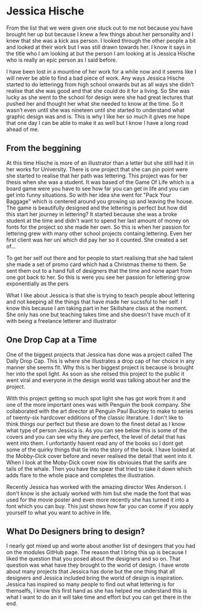 Jessica Hische
======

From the list that we were given one stuck out to me not because you have brought her up but because I knew a few things about her personality and I knew that she was a kick ass person. I looked through the other people a bit and looked at their work but I was still drawn towards her. I know it says in the title who I am looking at but the person I am looking at is Jessica Hische who is really an epic person as I said before. 

I have been lost in a mountine of her work for a while now and it seems like I will never be able to find a bad piece of work. Any ways Jessica Hische started to do letteringg from high school onwards but as all ways she didn’t realise that she was good and that she could do it for a living. So She was lucky as she went to the school for design were she had great lectures that pushed her and thought her what she needed to know at the time. So it wasn’t even until she was nineteen until she started to understand what graphic design was and is. This is why I like her so much it gives me hope that one day I can be able to make it as well but I know I have a long road ahead of me. 


From the beggining
------------------

At this time Hische is more of an illustrator than a letter but she still had it in her works for University. There is one project that she can pin point were she started to realise that her path was lettering. This project was for her thesis when she was a student. It was based of the Game Of Life which is a board game were you have to see how far you can get in life and you can get into funny situations. So with her idea she went for "Pack Your Baggage" which is centered around you growing up and leaving the house. The game is beautifully designed and the lettering is perfect but how did this start her journey in lettering? It started because she was a broke student at the time and didn't want to spend her last amount of money on fonts for the project so she made her own. So this is when her passion for lettering grew with many other school projects containg lettering. Even her first client was her uni which did pay her so it counted. She created a set of...

To get her self out there and for people to start realising that she had talent she made a set of promo card which had a Christmas theme to them. Se sent them out to a hand full of designers that the time and none apart from one got back to her. So this is were you see her passion for lettering grow exponentially as the pers

What I like about Jessica is that she is trying to teach people about lettering and not keeping all the things that have made her sucssful to her self. I know this because I am taking part in her Skillshare class at the moment. She only has one but teaching takes time and she doesn't have much of it with being a freelance letterer and illustrator 


One Drop Cap at a Time
----------------------

One of the biggest projects that Jessica has done was a project called The Daily Drop Cap. This is where she illustrates a drop cap of her choice in any manner she seems fit. Why this is her biggest project is because is brought her into the spot light. As soon as she relised this project to the public it went viral and everyone in the design world was talking about her and the project.

With this project getting so much spot light she has got work from it and one of the more important ones was with Penguin the book company. She collaborated with the art director at Penguin Paul Buckley to make to series of twenty-six hardcover edditions of the classic literature. I don't like to think things our perfect but these are down to the finest detail as I know what type of person Jessica is. As you can see below this is some of the covers and you can see why they are perfect, the level of detail that has went into them. I unfortantly havent read any of the books so I dont get some of the quirky things that tie into the story of the book. I have looked at the Mobby-Dick cover before and never realised the detail that went into it. When I look at the Moby-Dick cover now itis obviouies that the sarifs are tails of the whale. Then you have the spear that tried to take it down which adds flare to the whole piace and completes the illustration.


Recently Jessica has worked with the amazing director Wes Anderson. I don't know is she actualy worked with him but she made the font that was used for the movie poster and even more recently she has turned it into a font which you can buy. This just shows how far you can come if you apply yourself to what you want to achive in life.



What Do Designers bring to design?
---------------------------------

I nearly got mixed up and worte about another list of desingers that you had on the modules GitHub page. The reason that I bring this up is because I liked the question that you posed about the designers and so on. That question was what have they brought to the world of design. I have wrote about many projects that Jessica has done but the one thing that all designers and Jessica included bring the world of design is inspiration. Jessica has inspired so many people to find out what lettering is for themselfs, I know this first hand as she has helped me understand this is what I want to do an it will take time and effort but you can get there in the end. 
